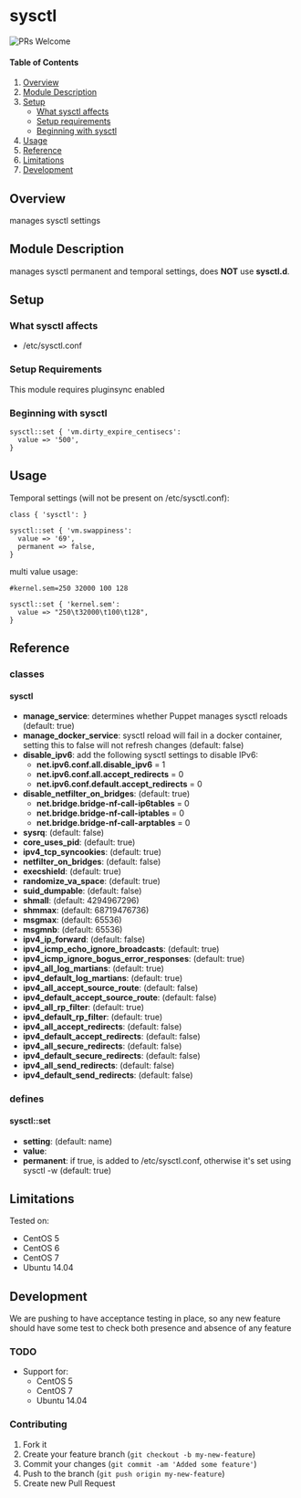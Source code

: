 # sysctl

![PRs Welcome](https://img.shields.io/badge/PRs-welcome-brightgreen.svg)

#### Table of Contents

1. [Overview](#overview)
2. [Module Description](#module-description)
3. [Setup](#setup)
    * [What sysctl affects](#what-sysctl-affects)
    * [Setup requirements](#setup-requirements)
    * [Beginning with sysctl](#beginning-with-sysctl)
4. [Usage](#usage)
5. [Reference](#reference)
5. [Limitations](#limitations)
6. [Development](#development)

## Overview

manages sysctl settings

## Module Description

manages sysctl permanent and temporal settings, does **NOT** use **sysctl.d**.

## Setup

### What sysctl affects

* /etc/sysctl.conf

### Setup Requirements

This module requires pluginsync enabled

### Beginning with sysctl

```puppet
sysctl::set { 'vm.dirty_expire_centisecs':
  value => '500',
}
```

## Usage

Temporal settings (will not be present on /etc/sysctl.conf):

```puppet
class { 'sysctl': }

sysctl::set { 'vm.swappiness':
  value => '69',
  permanent => false,
}
```

multi value usage:

```puppet
#kernel.sem=250 32000 100 128

sysctl::set { 'kernel.sem':
  value => "250\t32000\t100\t128",
}
```


## Reference

### classes

#### sysctl

* **manage_service**: determines whether Puppet manages sysctl reloads (default: true)
* **manage_docker_service**: sysctl reload will fail in a docker container, setting this to false will not refresh changes (default: false)
* **disable_ipv6**: add the following sysctl settings to disable IPv6:
  * **net.ipv6.conf.all.disable_ipv6** = 1
  * **net.ipv6.conf.all.accept_redirects** = 0
  * **net.ipv6.conf.default.accept_redirects** = 0
* **disable_netfilter_on_bridges**: (default: true)
  * **net.bridge.bridge-nf-call-ip6tables** = 0
  * **net.bridge.bridge-nf-call-iptables** = 0
  * **net.bridge.bridge-nf-call-arptables** = 0
* **sysrq**: (default: false)
* **core_uses_pid**: (default: true)
* **ipv4_tcp_syncookies**: (default: true)
* **netfilter_on_bridges**: (default: false)
* **execshield**: (default: true)
* **randomize_va_space**: (default: true)
* **suid_dumpable**: (default: false)
* **shmall**: (default: 4294967296)
* **shmmax**: (default: 68719476736)
* **msgmax**: (default: 65536)
* **msgmnb**: (default: 65536)
* **ipv4_ip_forward**: (default: false)
* **ipv4_icmp_echo_ignore_broadcasts**: (default: true)
* **ipv4_icmp_ignore_bogus_error_responses**: (default: true)
* **ipv4_all_log_martians**: (default: true)
* **ipv4_default_log_martians**: (default: true)
* **ipv4_all_accept_source_route**: (default: false)
* **ipv4_default_accept_source_route**: (default: false)
* **ipv4_all_rp_filter**: (default: true)
* **ipv4_default_rp_filter**: (default: true)
* **ipv4_all_accept_redirects**: (default: false)
* **ipv4_default_accept_redirects**: (default: false)
* **ipv4_all_secure_redirects**: (default: false)
* **ipv4_default_secure_redirects**: (default: false)
* **ipv4_all_send_redirects**: (default: false)
* **ipv4_default_send_redirects**: (default: false)

### defines

#### sysctl::set

* **setting**: (default: name)
* **value**:
* **permanent**: if true, is added to /etc/sysctl.conf, otherwise it's set using sysctl -w (default: true)

## Limitations

Tested on:
* CentOS 5
* CentOS 6
* CentOS 7
* Ubuntu 14.04

## Development

We are pushing to have acceptance testing in place, so any new feature should
have some test to check both presence and absence of any feature

### TODO

* Support for:
  * CentOS 5
  * CentOS 7
  * Ubuntu 14.04


### Contributing

1. Fork it
2. Create your feature branch (`git checkout -b my-new-feature`)
3. Commit your changes (`git commit -am 'Added some feature'`)
4. Push to the branch (`git push origin my-new-feature`)
5. Create new Pull Request
